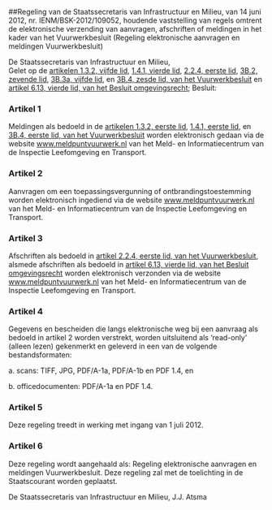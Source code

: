 <meta http-equiv='Content-Type' content='text/html; charset=utf-8' />

##Regeling van de Staatssecretaris van Infrastructuur en Milieu, van 14 juni 2012, nr. IENM/BSK-2012/109052, houdende vaststelling van regels omtrent de elektronische verzending van aanvragen, afschriften of meldingen in het kader van het Vuurwerkbesluit (Regeling elektronische aanvragen en meldingen Vuurwerkbesluit)

De Staatssecretaris van Infrastructuur en Milieu,  
Gelet op de [artikelen 1.3.2, vijfde lid](../../../../../../../../AMvB/vuurwerkbesluit/BWBR0013360/README.md), [1.4.1, vierde lid](../../../../../../../../AMvB/vuurwerkbesluit/BWBR0013360/README.md), [2.2.4, eerste lid](../../../../../../../../AMvB/vuurwerkbesluit/BWBR0013360/README.md), [3B.2, zevende lid](../../../../../../../../AMvB/vuurwerkbesluit/BWBR0013360/README.md), [3B.3a, vijfde lid](../../../../../../../../AMvB/vuurwerkbesluit/BWBR0013360/README.md), en [3B.4, zesde lid, van het Vuurwerkbesluit](../../../../../../../../AMvB/vuurwerkbesluit/BWBR0013360/README.md) en [artikel 6.13, vierde lid, van het Besluit omgevingsrecht](../../../../../../../../AMvB/besluit/omgevingsrecht/BWBR0027464/README.md);
Besluit:    

### Artikel  1  

Meldingen als bedoeld in de [artikelen 1.3.2, eerste lid](../../../../../../../../AMvB/vuurwerkbesluit/BWBR0013360/README.md), [1.4.1, eerste lid](../../../../../../../../AMvB/vuurwerkbesluit/BWBR0013360/README.md), en [3B.4, eerste lid, van het Vuurwerkbesluit](../../../../../../../../AMvB/vuurwerkbesluit/BWBR0013360/README.md) worden elektronisch gedaan via de website www.meldpuntvuurwerk.nl van het Meld- en Informatiecentrum van de Inspectie Leefomgeving en Transport. 

### Artikel  2  

Aanvragen om een toepassingsvergunning of ontbrandingstoestemming worden elektronisch ingediend via de website www.meldpuntvuurwerk.nl van het Meld- en Informatiecentrum van de Inspectie Leefomgeving en Transport. 

### Artikel  3  

Afschriften als bedoeld in [artikel 2.2.4, eerste lid, van het Vuurwerkbesluit](../../../../../../../../AMvB/vuurwerkbesluit/BWBR0013360/README.md), alsmede afschriften als bedoeld in [artikel 6.13, vierde lid, van het Besluit omgevingsrecht](../../../../../../../../AMvB/besluit/omgevingsrecht/BWBR0027464/README.md) worden elektronisch verzonden via de website www.meldpuntvuurwerk.nl van het Meld- en Informatiecentrum van de Inspectie Leefomgeving en Transport. 

### Artikel  4  

Gegevens en bescheiden die langs elektronische weg bij een aanvraag als bedoeld in artikel 2 worden verstrekt, worden uitsluitend als ‘read-only’ (alleen lezen) gekenmerkt en geleverd in een van de volgende bestandsformaten: 

a. scans: TIFF, JPG, PDF/A-1a, PDF/A-1b en PDF 1.4, en  

b. officedocumenten: PDF/A-1a en PDF 1.4.   

### Artikel  5  

Deze regeling treedt in werking met ingang van 1 juli 2012. 

### Artikel  6  

Deze regeling wordt aangehaald als: Regeling elektronische aanvragen en meldingen Vuurwerkbesluit. 
Deze regeling zal met de toelichting in de Staatscourant worden geplaatst.  

De 
Staatssecretaris van Infrastructuur en Milieu, 
J.J. Atsma     
